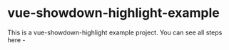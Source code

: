 # vue-showdown-highlight-example

This is a vue-showdown-highlight example project. You can see all steps here - 